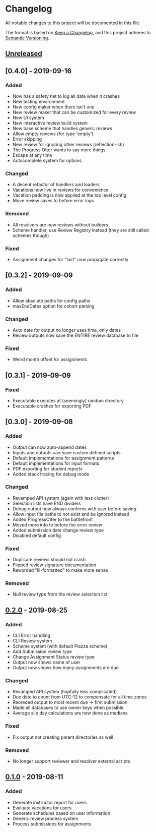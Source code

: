 # Changelog
All notable changes to this project will be documented in this file.

The format is based on [Keep a Changelog](https://keepachangelog.com/en/1.0.0/),
and this project adheres to [Semantic Versioning](https://semver.org/spec/v2.0.0.html).

## [Unreleased]

## [0.4.0] - 2019-09-16
### Added
- Now has a safety net to log all data when it crashes
- New testing environment
- New config maker when there isn't one
- New review maker that can be customized for every review
- New UI system
- New interactive review build system
- New base scheme that handles generic reviews
- Allow empty reviews (for type 'empty')
- Error skipping
- New review for ignoring other reviews (reflection-ish)
- The Progress Otter wants to say more things
- Escape at any time
- Autocomplete system for options

### Changed
- A decent refactor of handlers and loaders
- Vacations now live in reviews for convenience
- Vacation padding is now applied at the top level config
- Move review saves to before error logs

### Removed
- All resolvers are now reviews without builders
- Scheme handler, use Review Registry instead (they are still called schemes though)

### Fixed
- Assignment changes for "last" now propagate correctly

## [0.3.2] - 2019-09-09
### Added
- Allow absolute paths for config paths
- maxEndDates option for cohort parsing

### Changed
- Auto date for output no longer uses time, only dates
- Review outputs now save the ENTIRE review database to file

### Fixed
- Weird month offset for assignments

## [0.3.1] - 2019-09-09
### Fixed
- Executable executes at (seemingly) random directory
- Executable crashes for exporting PDF

## [0.3.0] - 2019-09-08
### Added
- Output can now auto-append dates
- Inputs and outputs can have custom defined scripts
- Default implementations for assignment patterns
- Default implementations for input formats
- PDF exporting for student reports
- Added stack tracing for debug mode

### Changed
- Revamped API system (again with less clutter)
- Selection lists have END dividers
- Debug output now always confirms with user before saving
- Allow input file paths to not exist and be ignored instead
- Added ProgressOtter to the battlefront
- Moved more info to before the error review
- Added submission date change review type
- Disabled default config

### Fixed
- Duplicate reviews should not crash
- Flipped review signature documentation
- Reworded "Ill-formatted" to make more sense

### Removed
- Null review type from the review selection list

## [0.2.0] - 2019-08-25
### Added
- CLI Error handling
- CLI Review system
- Scheme system (with default Piazza scheme)
- Add Submission review type
- Change Assignment Status review type
- Output now shows name of user
- Output now shows how many assignments are due

### Changed
- Revamped API system (hopfully less complicated)
- Due date to count from UTC-12 to compensate for all time zones
- Reoreded output to most recent due -> first submission
- Made all databases to use owner keys when possible
- Average slip day calculations are now done as medians

### Fixed
- Fix output not creating parent directories as well

### Removed
- No longer support reviewer and resolver external scripts

## [0.1.0] - 2019-08-11
### Added
- Generate instructor report for users
- Evaluate vacations for users
- Generate schedules based on user information
- Generic review process system
- Process submissions for assignments

[Unreleased]: https://github.com/andykuo1/progress-auditor/compare/v0.2.0...HEAD
[0.2.0]: https://github.com/andykuo1/progress-auditor/releases/tag/v0.2.0
[0.1.0]: https://github.com/andykuo1/progress-auditor/releases/tag/v0.1.0
